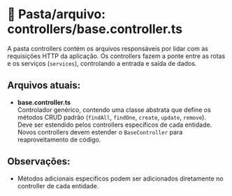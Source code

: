 # 📂 Pasta/arquivo: controllers/base.controller.ts

A pasta controllers contém os arquivos responsáveis por lidar com as requisições HTTP da aplicação. Os controllers fazem a ponte entre as rotas e os serviços (`services`), controlando a entrada e saída de dados.

## Arquivos atuais:

- **base.controller.ts**  
  Controlador genérico, contendo uma classe abstrata que define os métodos CRUD padrão (`findAll`, `findOne`, `create`, `update`, `remove`).  
  Deve ser estendido pelos controllers específicos de cada entidade. Novos controllers devem estender o `BaseController` para reaproveitamento de código.

## Observações:
- Métodos adicionais específicos podem ser adicionados diretamente no controller de cada entidade.


